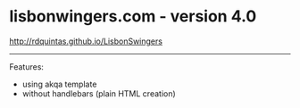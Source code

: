 # lisbonwingers.com - version 4.0
http://rdquintas.github.io/LisbonSwingers

----
Features:
- using akqa template
- without handlebars (plain HTML creation)